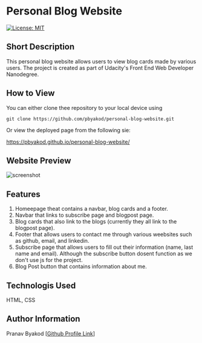 # Personal Blog Website

[![License: MIT](https://img.shields.io/badge/License-MIT-yellow.svg)](https://opensource.org/licenses/MIT)

## Short Description

This personal blog website allows users to view blog cards made by various users. The project is created as part of Udacity's Front End Web Developer Nanodegree. 

## How to View

You can either clone thee repository to your local device using 

```
git clone https://github.com/pbyakod/personal-blog-website.git
```

Or view the deployed page from the following sie:

https://pbyakod.github.io/personal-blog-website/

## Website Preview 

<img src="./media/screenshot.png" alt="screenshot" />

## Features 

1. Homeepage theat contains a navbar, blog cards and a footer.
2. Navbar that links to subscribe page and blogpost page.
3. Blog cards that also link to the blogs (currently they all link to the blogpost page).
4. Footer that allows users to contact me through various weebsites such as github, email, and linkedin.
5. Subscribe page that allows users to fill out their information (name, last name and email). Although the subscribe button dosent function as we don't use js for the project.
6. Blog Post button that contains information about me.

## Technologis Used

HTML, CSS

## Author Information

Pranav Byakod [<a href="https://github.com/pbyakod">Github Profile Link</a>]
